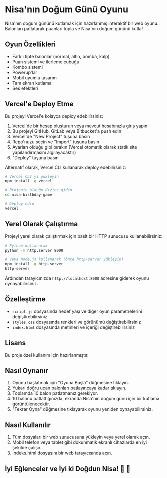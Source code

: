 # Nisa'nın Doğum Günü Oyunu

Nisa'nın doğum gününü kutlamak için hazırlanmış interaktif bir web oyunu. Balonları patlatarak puanları topla ve Nisa'nın doğum gününü kutla!

## Oyun Özellikleri

- Farklı tipte balonlar (normal, altın, bomba, kalp)
- Puan sistemi ve ilerleme çubuğu
- Kombo sistemi
- Powerup'lar
- Mobil uyumlu tasarım
- Tam ekran kutlama
- Ses efektleri

## Vercel'e Deploy Etme

Bu projeyi Vercel'e kolayca deploy edebilirsiniz:

1. [Vercel](https://vercel.com)'de bir hesap oluşturun veya mevcut hesabınızla giriş yapın
2. Bu projeyi GitHub, GitLab veya Bitbucket'a push edin
3. Vercel'de "New Project" tuşuna basın
4. Repo'nuzu seçin ve "Import" tuşuna basın
5. Ayarları olduğu gibi bırakın (Vercel otomatik olarak statik site yapılandırmasını algılayacaktır)
6. "Deploy" tuşuna basın

Alternatif olarak, Vercel CLI kullanarak deploy edebilirsiniz:

```bash
# Vercel CLI'yı yükleyin
npm install -g vercel

# Projenin olduğu dizine gidin
cd nisa-birthday-game

# Deploy edin
vercel
```

## Yerel Olarak Çalıştırma

Projeyi yerel olarak çalıştırmak için basit bir HTTP sunucusu kullanabilirsiniz:

```bash
# Python kullanarak
python -m http.server 8000

# Veya Node.js kullanarak (önce http-server yükleyin)
npm install -g http-server
http-server
```

Ardından tarayıcınızda `http://localhost:8000` adresine giderek oyunu oynayabilirsiniz.

## Özelleştirme

- `script.js` dosyasında hedef yaşı ve diğer oyun parametrelerini değiştirebilirsiniz
- `styles.css` dosyasında renkleri ve görünümü değiştirebilirsiniz
- `index.html` dosyasında metinleri ve içeriği değiştirebilirsiniz

## Lisans

Bu proje özel kullanım için hazırlanmıştır.

## Nasıl Oynanır

1. Oyunu başlatmak için "Oyuna Başla" düğmesine tıklayın.
2. Yukarı doğru uçan balonları patlayıncaya kadar tıklayın.
3. Toplamda 10 balon patlatmanız gerekiyor.
4. 10 balonu patlattığınızda, ekranda Nisa'nın doğum günü için bir kutlama görüntülenecektir.
5. "Tekrar Oyna" düğmesine tıklayarak oyunu yeniden oynayabilirsiniz.

## Nasıl Kullanılır

1. Tüm dosyaları bir web sunucusuna yükleyin veya yerel olarak açın.
2. Mobil telefon veya tablet gibi dokunmatik ekranlı cihazlarda en iyi şekilde çalışır.
3. İndeks.html dosyasını bir web tarayıcısında açın.

## İyi Eğlenceler ve İyi ki Doğdun Nisa! 🎂 🎉 